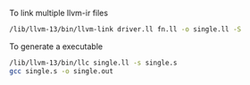 To link multiple llvm-ir files

```bash
/lib/llvm-13/bin/llvm-link driver.ll fn.ll -o single.ll -S
```

To generate a executable

```bash
/lib/llvm-13/bin/llc single.ll -s single.s
gcc single.s -o single.out
```
